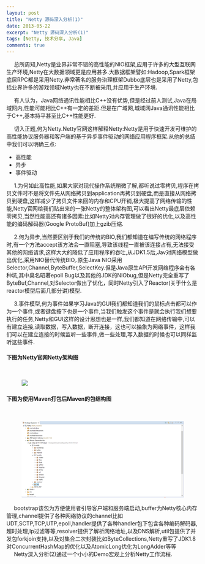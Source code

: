 ```yaml
---
layout: post
title: "Netty 源码深入分析(1)"
date: 2013-05-22
excerpt: "Netty 源码深入分析(1)"
tags: [Netty, 技术分享, Java]
comments: true
---
```

&nbsp;&nbsp;&nbsp;&nbsp;&nbsp;总所周知,Netty是业界非常不错的高性能的NIO框架,应用于许多的大型互联网生产环境,Netty在大数据领域更是应用甚多.大数据框架譬如:Hadoop,Spark框架底层RPC都是采用Netty.非常著名的服务治理框架Dubbo底层也是采用了Netty,包括业界许多的游戏领域Netty也在不断被采用,并应用于生产环境.

&nbsp;&nbsp;&nbsp;&nbsp;&nbsp;有人认为，Java网络通讯性能相比C++没有优势,但是经过前人测试,Java在局域网内,性能可能相比C++有一定的差距.但是在广域网,城域网Java通讯性能相比于C++,基本持平甚至比C++性能更好.

&nbsp;&nbsp;&nbsp;&nbsp;&nbsp;切入正题,何为Netty.Netty官网这样解释Netty:Netty是用于快速开发可维护的高性能协议服务器和客户端的基于异步事件驱动的网络应用程序框架.从他的总结中我们可以明确三点:

* 高性能
* 异步
* 事件驱动

&nbsp;&nbsp;&nbsp;&nbsp;&nbsp;1.为何如此高性能,如果大家对现代操作系统稍微了解,都听说过零拷贝,程序在拷贝文件时不是将文件先从网络拷贝到application再拷贝到硬盘,而是直接从网络拷贝到硬盘,这样减少了拷贝文件来回的内存和CPU开销,极大提高了网络传输的性能,Netty官网给我们贴出来的一张Netty的整体架构图,可以看出Netty最底层依赖零拷贝,当然性能高还有诸多因素:比如Netty对内存管理做了很好的优化,以及高性能的编码解码器(Google ProtoBuf)加上gzib压缩.

&nbsp;&nbsp;&nbsp;&nbsp;&nbsp;2.何为异步,当然要区别于我们的传统的BIO,我们都知道在编写传统的网络程序时,有一个方法accept该方法会一直阻塞,导致该线程一直被该连接占有,无法接受其他的网络请求,这样大大的降低了应用程序的吞吐,从JDK1.5后,Jav对网络模型做出优化,采用NIO替代传统BIO,.原生Java NIO采用Selector,Channel,ByteBuffer,SelectKey.但是Java原生API开发网络程序会有各种坑,其中臭名昭著epoll Bug以及其他的JDK的NIObug,但是Netty完全重写了ByteBuf,Channel,对Selector做出了优化，同时Netty引入了Reactor(关于什么是reactor模型后面几部分讲)模型.

&nbsp;&nbsp;&nbsp;&nbsp;&nbsp;3.事件模型,何为事件如果学习Java的GUI我们都知道我们的鼠标点击都可以作为一个事件,或者键盘按下也是一个事件,当我们触发这个事件是就会执行我们想要执行的任务,Netty和GUI这样的设计思想也是一样,我们都知道在网络传输中,可以有建立连接,读取数据，写入数据，断开连接，这也可以抽象为网络事件，这样我们可以在建立连接的时候监听一些事件,做一些处理,写入数据的时候也可以同样监听这些事件.

#### 下图为Netty官网Netty架构图
<br/>

<figure>
	<a href="http://netty.io/images/components.png"><img src="http://netty.io/images/components.png"></a>
</figure>

#### 下图为使用Maven打包后Maven的包结构图
<br/>

<figure>
	<a href="https://raw.githubusercontent.com/20100507/picture/master/Netty'spackage.png"><img src="https://raw.githubusercontent.com/20100507/picture/master/Netty'spackage.png"></a>
</figure>

&nbsp;&nbsp;&nbsp;&nbsp;&nbsp;bootstrap该包为方便使用者引导客户端和服务端启动,buffer为Netty核心内存管理,channel提供了各种网络协议的channel比如UDT,SCTP,TCP,UTP,epoll,handler提供了各种handler包下包含各种编码解码器,超时处理,Ip过滤等等,resolver提供了解析网络地址,以及DNS解析,util包提供了并发包forkjoin支持,以及对集合二次封装比如ByteCollections,Netty重写了JDK1.8对ConcurrentHashMap的优化以及AtomicLong优化为LongAdder等等
<br/>
&nbsp;&nbsp;&nbsp;&nbsp;&nbsp;Netty深入分析(2)通过一个小小的Demo宏观上分析Netty工作流程.
